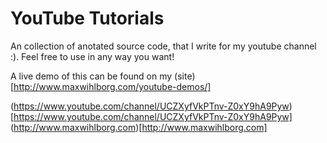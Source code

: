 YouTube Tutorials
=================

An collection of anotated source code, that I write for my youtube channel :). Feel free to use in any way you want!

A live demo of this can be found on my (site)[http://www.maxwihlborg.com/youtube-demos/]

(https://www.youtube.com/channel/UCZXyfVkPTnv-Z0xY9hA9Pyw)[https://www.youtube.com/channel/UCZXyfVkPTnv-Z0xY9hA9Pyw]
(http://www.maxwihlborg.com)[http://www.maxwihlborg.com]
